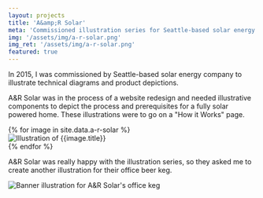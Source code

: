 ```yaml
---
layout: projects
title: 'A&amp;R Solar'
meta: 'Commissioned illustration series for Seattle-based solar energy company A&R Solar'
img: '/assets/img/a-r-solar.png'
img_ret: '/assets/img/a-r-solar.png'
featured: true
---
```

In 2015, I was commissioned by Seattle-based solar energy company to illustrate technical diagrams and product depictions.

A&R Solar was in the process of a website redesign and needed illustrative components to depict the process and prerequisites for a fully solar powered home. These illustrations were to go on a "How it Works" page.

<div class="gallery">
{% for image in site.data.a-r-solar %}
  <div class="j-col j-col-4 gallery-img">
    <img class="js-project-img" title="{{image.title}}" src="{{image.src}}" alt="Illustration of {{image.title}}" />
    <div class="js-lightbox" style="display: none;">
      <div class="js-lightbox-close">
        <span></span>
        <span></span>
      </div>
      <div class="js-lightbox-info-trigger">
        <input type="button" value="Show Info"></input>
      </div>
      <div class="js-lightbox-info" style="display: none;">
        <h2>{{image.title}}</h2>
        <p>{{image.desc}}</p>
      </div>
      <button class="js-lightbox-prev">&#x279E;</button>
      <img class="js-lightbox-img" src="{{image.title}}" src="{{image.src}}" alt="Illustration of {{image.title}}" />
      <button class="js-lightbox-next">&#x279E;</button>
    </div>
  </div>
{% endfor %}
</div>

A&R Solar was really happy with the illustration series, so they asked me to create another illustration for their office beer keg.

<div class="gallery-img single-img">
<img src="{{'/assets/img/a-r-solar/a-r-solar-keg-rules-illustration.jpg' | relative_url}}" alt="Banner illustration for A&R Solar's office keg" />
<div class="js-lightbox" style="display: none;">
  <div class="js-lightbox-close">
    <span></span>
    <span></span>
  </div>
  <img src="{{'/assets/img/a-r-solar/a-r-solar-keg-rules-illustration.jpg' | relative_url}}" alt="Banner illustration for A&R Solar's office keg" />
</div>
</div>
